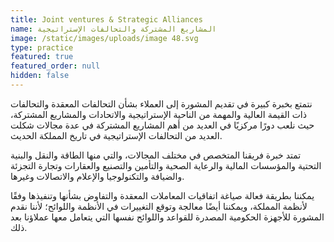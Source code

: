 ```yaml
---
title: Joint ventures & Strategic Alliances
name: المشاريع المشتركة والتحالفات الإستراتيجية
image: /static/images/uploads/image 48.svg
type: practice
featured: true
featured_order: null
hidden: false
---
```

نتمتع بخبرة كبيرة في تقديم المشورة إلى العملاء بشأن التحالفات المعقدة والتحالفات ذات القيمة العالية والمهمة من الناحية الإستراتيجية والاتحادات والمشاريع المشتركة، حيث نلعب دورًا مركزيًا في العديد من أهم المشاريع المشتركة في عدة مجالات شكلت العديد من التحالفات الإستراتيجية في تاريخ المملكة الحديث.

تمتد خبرة فريقنا المتخصص في مختلف المجالات، والتي منها الطاقة والنقل والبنية التحتية والمؤسسات المالية والرعاية الصحية والتأمين والتصنيع والعقارات وتجارة التجزئة والضيافة والتكنولوجيا والإعلام والاتصالات وغيرها.

يمكننا بطريقة فعالة صياغة اتفاقيات المعاملات المعقدة والتفاوض بشأنها وتنفيذها وفقًا لأنظمة المملكة، ويمكننا أيضًا معالجة وتوقع التغييرات في الأنظمة واللوائح؛ لأننا نقدم المشورة للأجهزة الحكومية المصدرة للقواعد واللوائح نفسها التي يتعامل معها عملاؤنا بعد ذلك.
